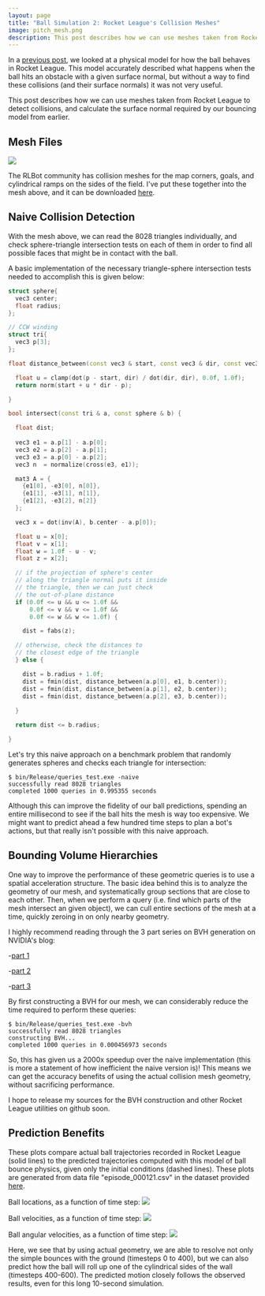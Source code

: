 ```yaml
---
layout: page
title: "Ball Simulation 2: Rocket League's Collision Meshes"
image: pitch_mesh.png
description: This post describes how we can use meshes taken from Rocket League to detect collisions, allowing us to predict precisely where the ball will be for the next few seconds.
---
```


In a [previous post](/rocket_league/ball_simulation_1/), 
we looked at a physical model for how the ball behaves in Rocket League.
This model accurately described what happens when the ball hits an
obstacle with a given surface normal, but without a way to find
these collisions (and their surface normals) it was not very useful.

This post describes how we can use meshes taken from Rocket League
to detect collisions, and calculate the surface normal required by 
our bouncing model from earlier.

## Mesh Files

![](pitch_mesh.png)

The RLBot community has collision meshes for the map corners, goals, and 
cylindrical ramps on the sides of the field. I've put these together
into the mesh above, and it can be downloaded 
[here](/notes/RocketLeague/pitch.obj).

## Naive Collision Detection

With the mesh above, we can read the 8028 triangles individually,
and check sphere-triangle intersection tests on each of them in
order to find all possible faces that might be in contact with the
ball. 

A basic implementation of the necessary triangle-sphere intersection
tests needed to accomplish this is given below:

~~~cpp
struct sphere{
  vec3 center;
  float radius;
};

// CCW winding
struct tri{
  vec3 p[3];
};

float distance_between(const vec3 & start, const vec3 & dir, const vec3 & p) {

  float u = clamp(dot(p - start, dir) / dot(dir, dir), 0.0f, 1.0f);
  return norm(start + u * dir - p);

}

bool intersect(const tri & a, const sphere & b) {

  float dist;
    
  vec3 e1 = a.p[1] - a.p[0];
  vec3 e2 = a.p[2] - a.p[1];
  vec3 e3 = a.p[0] - a.p[2];
  vec3 n  = normalize(cross(e3, e1));

  mat3 A = {
    {e1[0], -e3[0], n[0]},
    {e1[1], -e3[1], n[1]},
    {e1[2], -e3[2], n[2]}
  };

  vec3 x = dot(inv(A), b.center - a.p[0]);

  float u = x[0];
  float v = x[1];
  float w = 1.0f - u - v;
  float z = x[2];

  // if the projection of sphere's center 
  // along the triangle normal puts it inside
  // the triangle, then we can just check
  // the out-of-plane distance
  if (0.0f <= u && u <= 1.0f &&
      0.0f <= v && v <= 1.0f &&
      0.0f <= w && w <= 1.0f) {

    dist = fabs(z);

  // otherwise, check the distances to
  // the closest edge of the triangle
  } else {

    dist = b.radius + 1.0f;
    dist = fmin(dist, distance_between(a.p[0], e1, b.center));
    dist = fmin(dist, distance_between(a.p[1], e2, b.center));
    dist = fmin(dist, distance_between(a.p[2], e3, b.center));
    
  }

  return dist <= b.radius;

}
~~~

Let's try this naive approach on a benchmark problem that
randomly generates spheres and checks each triangle for
intersection:

~~~
$ bin/Release/queries_test.exe -naive
successfully read 8028 triangles
completed 1000 queries in 0.995355 seconds
~~~

Although this can improve the fidelity of our ball predictions,
spending an entire millisecond to see if the ball hits the
mesh is way too expensive. We might want to predict ahead 
a few hundred time steps to plan a bot's actions, but 
that really isn't possible with this naive approach.

## Bounding Volume Hierarchies

One way to improve the performance of these geometric queries
is to use a spatial acceleration structure. The basic idea behind
this is to analyze the geometry of our mesh, and systematically
group sections that are close to each other. Then, when we perform
a query (i.e. find which parts of the mesh intersect an given object),
we can cull entire sections of the mesh at a time, quickly zeroing in
on only nearby geometry.

I highly recommend reading through the 3 part series on BVH generation
on NVIDIA's blog:

-[part 1](https://devblogs.nvidia.com/thinking-parallel-part-i-collision-detection-gpu/)

-[part 2](https://devblogs.nvidia.com/thinking-parallel-part-ii-tree-traversal-gpu/)

-[part 3](https://devblogs.nvidia.com/thinking-parallel-part-iii-tree-construction-gpu/)

By first constructing a BVH for our mesh, we can considerably reduce the
time required to perform these queries:

~~~
$ bin/Release/queries_test.exe -bvh
successfully read 8028 triangles
constructing BVH...
completed 1000 queries in 0.000456973 seconds
~~~

So, this has given us a 2000x speedup over the naive implementation (this
is more a statement of how inefficient the naive version is)! This means
we can get the accuracy benefits of using the actual collision mesh geometry,
without sacrificing performance.

I hope to release my sources for the BVH construction and other
Rocket League utilities on github soon.

## Prediction Benefits

These plots compare actual ball trajectories recorded in Rocket
League (solid lines) to the predicted trajectories computed with
this model of ball bounce physics, given only the initial conditions
(dashed lines). These plots are generated from data file 
"episode\_000121.csv" in the dataset provided 
[here](ball_bounce_data.zip).

Ball locations, as a function of time step:
![](bounce_roll_positions.png)

Ball velocities, as a function of time step:
![](bounce_roll_velocities.png)

Ball angular velocities, as a function of time step:
![](bounce_roll_angular_velocities.png)

Here, we see that by using actual geometry, we are able to
resolve not only the simple bounces with the ground (timesteps 0 to 400),
but we can also predict how the ball will roll up one of the cylindrical
sides of the wall (timesteps 400-600). The predicted motion closely 
follows the observed results, even for this long 10-second simulation.
